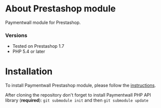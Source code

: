 # About Prestashop module
Paymentwall module for Prestashop.


### Versions
* Tested on Prestashop 1.7
* PHP 5.4 or later

# Installation
To install Paymentwall Prestashop module, please follow the [instructions](https://www.paymentwall.com/en/documentation/Prestashop/828).

After cloning the repository don't forget to install Paymentwall PHP API library (**required**):
`git submodule init` and then `git submodule update`